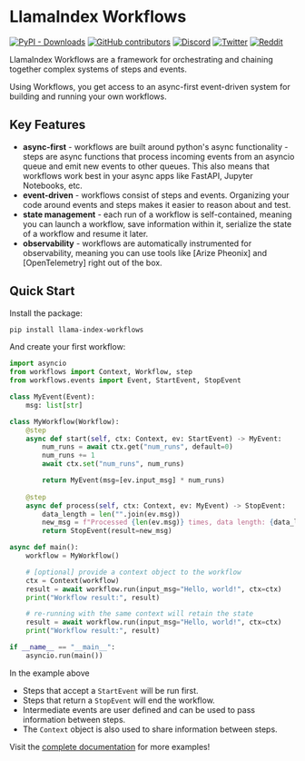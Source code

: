 # LlamaIndex Workflows

[![PyPI - Downloads](https://img.shields.io/pypi/dm/llama-index)](https://pypi.org/project/llama-index-workflows/)
[![GitHub contributors](https://img.shields.io/github/contributors/run-llama/llama-index-workflows)](https://github.com/run-llama/llama-index-workflows/graphs/contributors)
[![Discord](https://img.shields.io/discord/1059199217496772688)](https://discord.gg/dGcwcsnxhU)
[![Twitter](https://img.shields.io/twitter/follow/llama_index)](https://x.com/llama_index)
[![Reddit](https://img.shields.io/reddit/subreddit-subscribers/LlamaIndex?style=plastic&logo=reddit&label=r%2FLlamaIndex&labelColor=white)](https://www.reddit.com/r/LlamaIndex/)

LlamaIndex Workflows are a framework for orchestrating and chaining together complex systems of steps and events.

Using Workflows, you get access to an async-first event-driven system for building and running your own workflows.

## Key Features

- **async-first** - workflows are built around python's async functionality - steps are async functions that process incoming events from an asyncio queue and emit new events to other queues. This also means that workflows work best in your async apps like FastAPI, Jupyter Notebooks, etc.
- **event-driven** - workflows consist of steps and events. Organizing your code around events and steps makes it easier to reason about and test.
- **state management** - each run of a workflow is self-contained, meaning you can launch a workflow, save information within it, serialize the state of a workflow and resume it later.
- **observability** - workflows are automatically instrumented for observability, meaning you can use tools like [Arize Pheonix] and [OpenTelemetry] right out of the box.

## Quick Start

Install the package:

```bash
pip install llama-index-workflows
```

And create your first workflow:

```python
import asyncio
from workflows import Context, Workflow, step
from workflows.events import Event, StartEvent, StopEvent

class MyEvent(Event):
    msg: list[str]

class MyWorkflow(Workflow):
    @step
    async def start(self, ctx: Context, ev: StartEvent) -> MyEvent:
        num_runs = await ctx.get("num_runs", default=0)
        num_runs += 1
        await ctx.set("num_runs", num_runs)

        return MyEvent(msg=[ev.input_msg] * num_runs)
    
    @step
    async def process(self, ctx: Context, ev: MyEvent) -> StopEvent:
        data_length = len("".join(ev.msg))
        new_msg = f"Processed {len(ev.msg)} times, data length: {data_length}"
        return StopEvent(result=new_msg)

async def main():
    workflow = MyWorkflow()

    # [optional] provide a context object to the workflow
    ctx = Context(workflow)
    result = await workflow.run(input_msg="Hello, world!", ctx=ctx)
    print("Workflow result:", result)

    # re-running with the same context will retain the state
    result = await workflow.run(input_msg="Hello, world!", ctx=ctx)
    print("Workflow result:", result)

if __name__ == "__main__":
    asyncio.run(main())
```

In the example above
- Steps that accept a `StartEvent` will be run first.
- Steps that return a `StopEvent` will end the workflow.
- Intermediate events are user defined and can be used to pass information between steps.
- The `Context` object is also used to share information between steps.

Visit the [complete documentation](https://docs.llamaindex.ai/en/stable/understanding/workflows/) for more examples!
